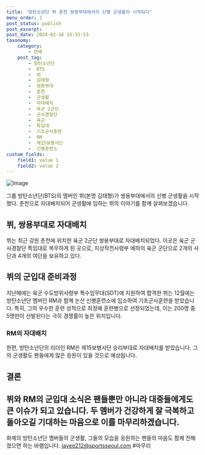 ```yaml
---
title: '방탄소년단 뷔 춘천 쌍용부대에서의 신병 군생활이 시작되다'
menu_order: 1
post_status: publish
post_excerpt: 
post_date: 2024-02-16 15:33:53
taxonomy:
    category:
        - 연예
    post_tag:
        - 방탄소년단
        -  BTS
        -  뷔
        -  김태형
        -  쌍용부대
        -  춘천
        -  군생활
        -  자대배치
        -  육군 2군단
        -  군사경찰단
        -  육군
        -  특임대
        -  기초군사훈련
        -  RM
        -  제15보병사단
        -  신병훈련소
custom_fields:
    field1: value 1
    field2: value 2
---
```


![Image](https://ssl.pstatic.net/mimgnews/image/468/2024/02/10/0001029452_001_20240210084901922.jpg?type=w540)

그룹 방탄소년단(BTS)의 멤버인 뷔(본명 김태형)가 쌍용부대에서의 신병 군생활을 시작했다. 춘천으로 자대배치되어 군생활에 임하는 뷔의 이야기를 함께 살펴보겠습니다.
## 뷔, 쌍용부대로 자대배치
뷔는 최근 강원 춘천에 위치한 육군 2군단 쌍용부대로 자대배치되었다. 이곳은 육군 군사경찰단 특임대로 복무하게 된 곳으로, 지상작전사령부 예하의 육군 군단으로 2개의 사단과 4개의 여단을 보유하고 있다.
## 뷔의 군입대 준비과정
지난해에는 육군 수도방위사령부 특수임무대(SDT)에 지원하여 합격한 뷔는 12월에는 방탄소년단 멤버인 RM과 함께 논산 신병훈련소에 입소하여 기초군사훈련을 받았습니다. 특히, 그의 우수한 훈련 성적으로 최정예 훈련병으로 선정되었는데, 이는 200명 중 5명만이 선발된다는 극히 경쟁률이 높은 위치입니다.
### RM의 자대배치
한편, 방탄소년단의 리더인 RM은 제15보병사단 승리부대로 자대배치를 받았습니다. 그의 군생활도 팬들에게 많은 응원이 있을 것으로 예상됩니다.
## 결론
뷔와 RM의 군입대 소식은 팬들뿐만 아니라 대중들에게도 큰 이슈가 되고 있습니다. 두 멤버가 건강하게 잘 극복하고 돌아오길 기대하는 마음으로 이를 마무리하겠습니다.
---
화제의 방탄소년단 멤버들의 군생활, 그들의 모습을 응원하는 팬들의 마음도 함께 전해졌으면 하는 바램입니다. jayee212@sportsseoul.com
#마무리

